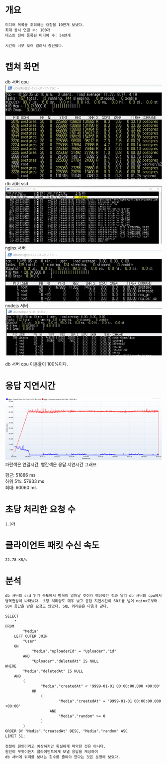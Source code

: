 # 개요
    미디어 목록을 조회하는 요청을 10만개 보냈다.
    최대 동시 연결 수: 100개
    테스트 전에 등록된 미디어 수: 54만개
    
    시간이 너무 오래 걸려서 중단했다.
    
# 캡쳐 화면    
db 서버 cpu   
![](./image/001/db_cpu.png)   
db 서버 ssd   
![](./image/001/db_storage.png)   
nginx 서버   
![](./image/001/nginx.png)   
nodejs 서버   
![](./image/001/nodejs.png)

db 서버 cpu 이용률이 100%이다.

# 응답 지연시간   
![](./image/001/connect_response.png)   
파란색은 연결시간, 빨간색은 응답 지연시간 그래프   

평균: 51886 ms   
하위 5%: 57933 ms   
최대: 60060 ms   

# 초당 처리한 요청 수
    1.9개

# 클라이언트 패킷 수신 속도
    22.78 KB/s

# 분석
    db 서버의 ssd 읽기 속도에서 병목이 일어날 것이라 예상했던 것과 달리 db 서버의 cpu에서 병목현상이 나타났다. 초당 처리량도 매우 낮고 응답 지연시간이 60초를 넘어 nginx로부터 504 응답을 받은 요청도 많았다. SQL 쿼리문은 다음과 같다.

    SELECT 
        *
    FROM 
            "Media"
        LEFT OUTER JOIN 
            "User"
        ON 
                "Media"."uploaderId" = "Uploader"."id" 
            AND 
                "Uploader"."deletedAt" IS NULL
    WHERE 
            "Media"."deletedAt" IS NULL 
        AND 
            (
                    "Media"."createdAt" < '9999-01-01 00:00:00.000 +00:00' 
                OR 
                    (
                            "Media"."createdAt" = '9999-01-01 00:00:00.000 +00:00'
                        AND 
                            "Media"."random" >= 0
                    )
            )
    ORDER BY "Media"."createdAt" DESC, "Media"."random" ASC 
    LIMIT 51;

    정렬이 원인이라고 예상하지만 확실하게 파악한 것은 아니다.
    원인이 무엇이든지 클라이언트에게 보낼 응답을 캐싱하여 
    db 서버에 쿼리를 보내는 횟수를 줄여야 한다는 것은 분명해 보였다.
    
    